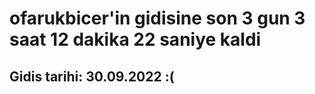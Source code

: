 # ofarukbicer'in gidisine son 3 gun 3 saat 12 dakika 22 saniye kaldi

## Gidis tarihi: 30.09.2022 :(